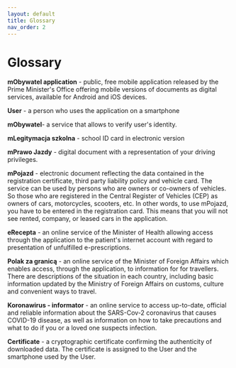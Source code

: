 ```yaml
---
layout: default
title: Glossary
nav_order: 2
---
```


Glossary
==

**mObywatel application** - public, free mobile application released by the Prime Minister's Office offering mobile versions of documents as digital services, available for Android and iOS devices. 

**User** - a person who uses the application on a smartphone

**mObywatel**- a service that allows to verify user's identity. 

**mLegitymacja szkolna** - school ID card in electronic version

**mPrawo Jazdy** - digital document with a representation of your driving privileges.

**mPojazd** - electronic document reflecting the data contained in the registration certificate, third party liability policy and vehicle card. The service can be used by persons who are owners or co-owners of vehicles. So those who are registered in the Central Register of Vehicles (CEP) as owners of cars, motorcycles, scooters, etc. In other words, to use mPojazd, you have to be entered in the registration card. This means that you will not see rented, company, or leased cars in the application.

**eRecepta** - an online service of the Minister of Health allowing access through the application to the patient's internet account with regard to presentation of unfulfilled e-prescriptions.

**Polak za granicą** - an online service of the Minister of Foreign Affairs which enables access, through the application, to information for for travellers. There are descriptions of the situation in each country, including basic information updated by the Ministry of Foreign Affairs on customs, culture and convenient ways to travel.

**Koronawirus - informator** - an online service to access up-to-date, official and reliable information about the SARS-Cov-2 coronavirus that causes COVID-19 disease, as well as information on how to take precautions and what to do if you or a loved one suspects infection. 

**Certificate** - a cryptographic certificate confirming the authenticity of downloaded data. The certificate is assigned to the User and the smartphone used by the User. 